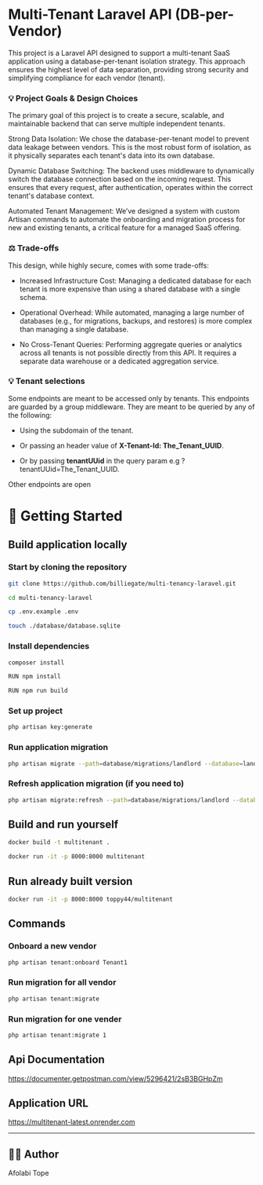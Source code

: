 

# Multi-Tenant Laravel API (DB-per-Vendor)
This project is a Laravel API designed to support a multi-tenant SaaS application using a database-per-tenant isolation strategy. This approach ensures the highest level of data separation, providing strong security and simplifying compliance for each vendor (tenant).

### 💡 Project Goals & Design Choices
The primary goal of this project is to create a secure, scalable, and maintainable backend that can serve multiple independent tenants.


Strong Data Isolation: We chose the database-per-tenant model to prevent data leakage between vendors. This is the most robust form of isolation, as it physically separates each tenant's data into its own database.


Dynamic Database Switching: The backend uses middleware to dynamically switch the database connection based on the incoming request. This ensures that every request, after authentication, operates within the correct tenant's database context.


Automated Tenant Management: We’ve designed a system with custom Artisan commands to automate the onboarding and migration process for new and existing tenants, a critical feature for a managed SaaS offering.

### ⚖️ Trade-offs
This design, while highly secure, comes with some trade-offs:

- Increased Infrastructure Cost: Managing a dedicated database for each tenant is more expensive than using a shared database with a single schema.

- Operational Overhead: While automated, managing a large number of databases (e.g., for migrations, backups, and restores) is more complex than managing a single database.

- No Cross-Tenant Queries: Performing aggregate queries or analytics across all tenants is not possible directly from this API. It requires a separate data warehouse or a dedicated aggregation service.

### 💡 Tenant selections
Some endpoints are meant to be accessed only by tenants. This endpoints are guarded by a group middleware. They are meant to be queried by any of the following:

- Using the subdomain of the tenant.

- Or passing an header value of **X-Tenant-Id: The_Tenant_UUID**.

- Or by passing **tenantUUid** in the query param e.g ?tenantUUid=The_Tenant_UUID.

Other endpoints are open


# 🚀 Getting Started
## Build application locally

### Start by cloning the repository 

```bash
git clone https://github.com/billiegate/multi-tenancy-laravel.git
```

```bash
cd multi-tenancy-laravel
```

```bash
cp .env.example .env
```

```bash
touch ./database/database.sqlite
```

### Install dependencies
```bash
composer install
```

```bash
RUN npm install
```

```bash
RUN npm run build
```

### Set up project
```bash
php artisan key:generate
```

### Run application migration
```bash
php artisan migrate --path=database/migrations/landlord --database=landlord
```

### Refresh application migration (if you need to)
```bash
php artisan migrate:refresh --path=database/migrations/landlord --database=landlord
```

## Build and run yourself
```bash
docker build -t multitenant .
```
```bash
docker run -it -p 8000:8000 multitenant
```

## Run already built version
```bash
docker run -it -p 8000:8000 toppy44/multitenant
```
## Commands
### Onboard a new vendor
```bash
php artisan tenant:onboard Tenant1
```
### Run migration for all vendor
```bash
php artisan tenant:migrate
```
### Run migration for one vender
```bash
php artisan tenant:migrate 1
```
## Api Documentation
https://documenter.getpostman.com/view/5296421/2sB3BGHpZm

## Application URL
https://multitenant-latest.onrender.com

---

## 🧑‍💻 Author
Afolabi Tope

